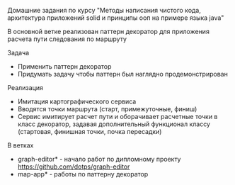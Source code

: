 Домашние задания по курсу "Методы написания чистого кода, архитектура приложений solid и принципы ооп на примере языка java"

В основной ветке реализован паттерн декоратор для приложения расчета пути следования по маршруту

Задача
* Применить паттерн декоратор
* Придумать задачу чтобы паттерн был наглядно продемонстрирован

Реализация
* Имитация картографического сервиса
* Вводятся точки маршрута (старт, примежуточные, финиш)
* Сервис имитирует расчет пути и оборачивает расчетные точки в класс декоратор, задавая дополнительный функционал классу (стартовая, финишная точки, почка пересадки)  

В ветках
* graph-editor* - начало работ по дипломному проекту https://github.com/dotps/graph-editor
* map-app* - работы по паттерну декоратор



